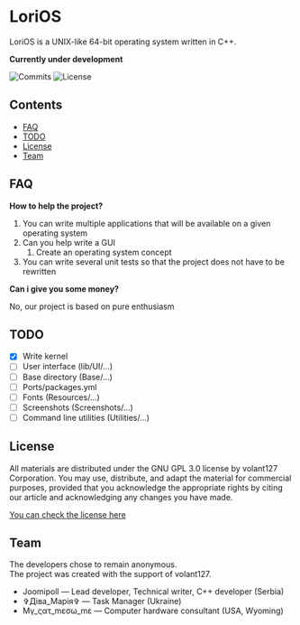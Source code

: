 # LoriOS

LoriOS is a UNIX-like 64-bit operating system written in C++.

**Currently under development**

<img src="https://img.shields.io/github/commit-activity/y/Joomipoll/LoriOS?color=red&label=Commits%20activity&logo=github&logoColor=white" alt="Commits"/> <img src="https://img.shields.io/badge/license-GPL_3.0-blue.svg?style=flat-square" alt="License" />

<!-- [![build status]()]() -->

## Contents
<!-- - [Usage](#1) -->
<!-- - [Beginning of work](#2) -->
- [FAQ](#3)
- [TODO](#4)
- [License](#5)
- [Team](#6)

<!-- ## <a name="1"> Usage</a> -->

<!-- ## <a name="2"> Beginning of work</a> -->

## <a name="3">FAQ</a>
**How to help the project?**

1. You can write multiple applications that will be available on a given operating system
2. Can you help write a GUI
    1. Create an operating system concept
3. You can write several unit tests so that the project does not have to be rewritten

**Can i give you some money?**

No, our project is based on pure enthusiasm

## <a name="4">TODO</a>

- [x] Write kernel
- [ ] User interface (lib/UI/...)
- [ ] Base directory (Base/...)
- [ ] Ports/packages.yml
- [ ] Fonts (Resources/...)
- [ ] Screenshots (Screenshots/...)
- [ ] Command line utilities (Utilities/...)

## <a name="5">License</a>
All materials are distributed under the GNU GPL 3.0 license by volant127 Corporation. You may use, distribute, and adapt the material for commercial purposes, provided that you acknowledge the appropriate rights by citing our article and acknowledging any changes you have made.

[You can check the license here](LICENSE)

## <a name="6">Team</a>
The developers chose to remain anonymous. <br>
The project was created with the support of volant127.

- Joomipoll — Lead developer, Technical writer, C++ developer (Serbia)
- ✞Дiва_Марiя✞ — Task Manager (Ukraine)
- Mγ_ςατ_mεσω_mε — Computer hardware consultant (USA, Wyoming)
